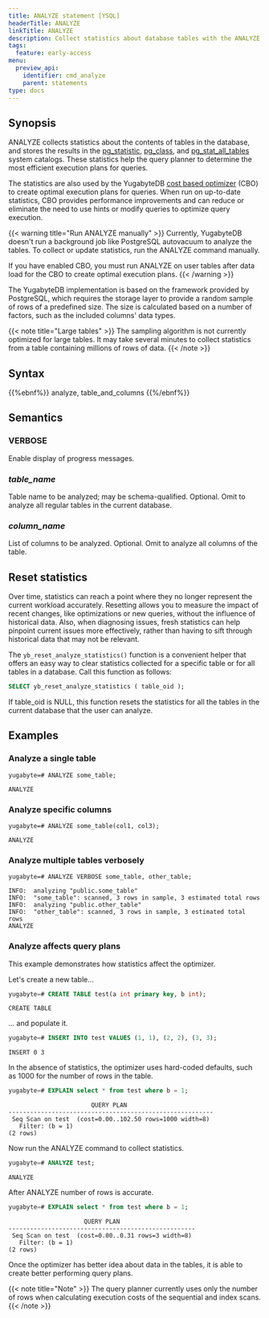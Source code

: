 ```yaml
---
title: ANALYZE statement [YSQL]
headerTitle: ANALYZE
linkTitle: ANALYZE
description: Collect statistics about database tables with the ANALYZE statement.
tags:
  feature: early-access
menu:
  preview_api:
    identifier: cmd_analyze
    parent: statements
type: docs
---
```


## Synopsis

ANALYZE collects statistics about the contents of tables in the database, and stores the results in the [pg_statistic](../../../../../architecture/system-catalog/#data-statistics), [pg_class](../../../../../architecture/system-catalog/#schema), and [pg_stat_all_tables](../../../../../architecture/system-catalog/#table-activity) system catalogs. These statistics help the query planner to determine the most efficient execution plans for queries.

The statistics are also used by the YugabyteDB [cost based optimizer](../../../../../architecture/query-layer/planner-optimizer) (CBO) to create optimal execution plans for queries. When run on up-to-date statistics, CBO provides performance improvements and can reduce or eliminate the need to use hints or modify queries to optimize query execution.

{{< warning title="Run ANALYZE manually" >}}
Currently, YugabyteDB doesn't run a background job like PostgreSQL autovacuum to analyze the tables. To collect or update statistics, run the ANALYZE command manually.

If you have enabled CBO, you must run ANALYZE on user tables after data load for the CBO to create optimal execution plans.
{{< /warning >}}

The YugabyteDB implementation is based on the framework provided by PostgreSQL, which requires the storage layer to provide a random sample of rows of a predefined size. The size is calculated based on a number of factors, such as the included columns' data types.

{{< note title="Large tables" >}}
The sampling algorithm is not currently optimized for large tables. It may take several minutes to collect statistics from a table containing millions of rows of data.
{{< /note >}}

## Syntax

{{%ebnf%}}
  analyze,
  table_and_columns
{{%/ebnf%}}

## Semantics

### VERBOSE

Enable display of progress messages.

### *table_name*

Table name to be analyzed; may be schema-qualified. Optional. Omit to analyze all regular tables in the current database.

### *column_name*

List of columns to be analyzed. Optional. Omit to analyze all columns of the table.

## Reset statistics

Over time, statistics can reach a point where they no longer represent the current workload accurately. Resetting allows you to measure the impact of recent changes, like optimizations or new queries, without the influence of historical data. Also, when diagnosing issues, fresh statistics can help pinpoint current issues more effectively, rather than having to sift through historical data that may not be relevant.

The `yb_reset_analyze_statistics()` function is a convenient helper that offers an easy way to clear statistics collected for a specific table or for all tables in a database. Call this function as follows:

```sql
SELECT yb_reset_analyze_statistics ( table_oid );
```

If table_oid is NULL, this function resets the statistics for all the tables in the current database that the user can analyze.

## Examples

### Analyze a single table

```plpgsql
yugabyte=# ANALYZE some_table;
```

```output
ANALYZE
```

### Analyze specific columns

```plpgsql
yugabyte=# ANALYZE some_table(col1, col3);
```

```output
ANALYZE
```

### Analyze multiple tables verbosely

```plpgsql
yugabyte=# ANALYZE VERBOSE some_table, other_table;
```

```output
INFO:  analyzing "public.some_table"
INFO:  "some_table": scanned, 3 rows in sample, 3 estimated total rows
INFO:  analyzing "public.other_table"
INFO:  "other_table": scanned, 3 rows in sample, 3 estimated total rows
ANALYZE
```

### Analyze affects query plans

This example demonstrates how statistics affect the optimizer.

Let's create a new table...

```sql
yugabyte=# CREATE TABLE test(a int primary key, b int);
```

```output
CREATE TABLE
```

... and populate it.

```sql
yugabyte=# INSERT INTO test VALUES (1, 1), (2, 2), (3, 3);
```

```output
INSERT 0 3
```

In the absence of statistics, the optimizer uses hard-coded defaults, such as 1000 for the number of rows in the table.

```sql
yugabyte=# EXPLAIN select * from test where b = 1;
```

```output
                       QUERY PLAN
---------------------------------------------------------
 Seq Scan on test  (cost=0.00..102.50 rows=1000 width=8)
   Filter: (b = 1)
(2 rows)
```

Now run the ANALYZE command to collect statistics.

```sql
yugabyte=# ANALYZE test;
```

```output
ANALYZE
```

After ANALYZE number of rows is accurate.

```sql
yugabyte=# EXPLAIN select * from test where b = 1;
```

```output
                     QUERY PLAN
----------------------------------------------------
 Seq Scan on test  (cost=0.00..0.31 rows=3 width=8)
   Filter: (b = 1)
(2 rows)
```

Once the optimizer has better idea about data in the tables, it is able to create better performing query plans.

{{< note title="Note" >}}
The query planner currently uses only the number of rows when calculating execution costs of the sequential and index scans.
{{< /note >}}
